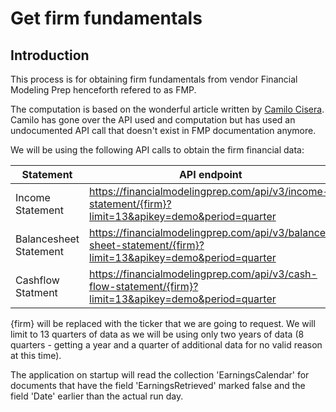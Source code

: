 
# Get firm fundamentals

## Introduction

This process is for obtaining firm fundamentals from vendor Financial Modeling Prep henceforth refered to as FMP.

  

The computation is based on the wonderful article written by [Camilo Cisera](https://codingandfun.com/piotroski-f-score/). Camilo has gone over the API used and computation but has used an undocumented API call that doesn't exist in FMP documentation anymore.

We will be using the following API calls to obtain the firm financial data:

  
| Statement |API endpoint  |
|--|--|
| Income Statement |https://financialmodelingprep.com/api/v3/income-statement/{firm}?limit=13&apikey=demo&period=quarter  |
|Balancesheet Statement|https://financialmodelingprep.com/api/v3/balance-sheet-statement/{firm}?limit=13&apikey=demo&period=quarter|
|Cashflow Statment|https://financialmodelingprep.com/api/v3/cash-flow-statement/{firm}?limit=13&apikey=demo&period=quarter|

  

{firm} will be replaced with the ticker that we are going to request. We will limit to 13 quarters of data as we will be using only two years of data (8 quarters - getting a year and a quarter of additional data for no valid reason at this time).

  

The application on startup will read the collection 'EarningsCalendar' for documents that have the field 'EarningsRetrieved' marked false and the field 'Date' earlier than the actual run day.
<!--stackedit_data:
eyJoaXN0b3J5IjpbLTQyMTc0MDY2LC00MDM0NTY1MzQsMTg4Mj
AyMjk2NV19
-->